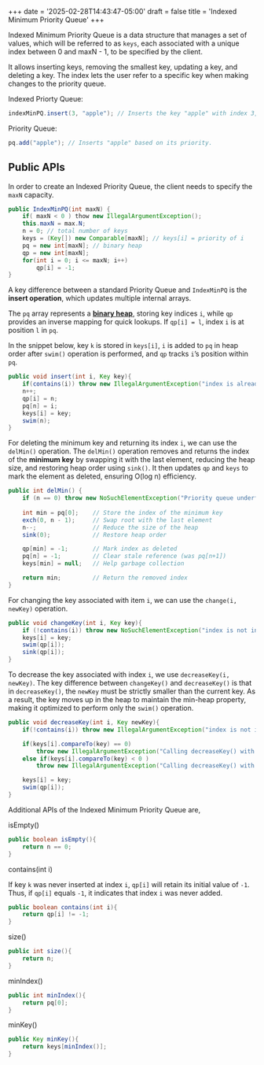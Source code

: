 +++
date = '2025-02-28T14:43:47-05:00'
draft = false
title = 'Indexed Minimum Priority Queue'
+++

Indexed Minimum Priority Queue is a data structure that manages a set of values, which will be referred to as `keys`, each associated with a unique index between 0 and maxN - 1, to be specified by the client.

It allows inserting keys, removing the smallest key, updating a key, and deleting a key. The index lets the user refer to a specific key when making changes to the priority queue.

Indexed Priorty Queue:

```java
indexMinPQ.insert(3, "apple"); // Inserts the key "apple" with index 3, where 3 is used to reference it later.
```

Priority Queue:

```java
pq.add("apple"); // Inserts "apple" based on its priority.
```

## Public APIs

In order to create an Indexed Priority Queue, the client needs to specify the `maxN` capacity.

```java
public IndexMinPQ(int maxN) {
    if( maxN < 0 ) thow new IllegalArgumentException();
    this.maxN = max.N;
    n = 0; // total number of keys
    keys = (Key[]) new Comparable[maxN]; // keys[i] = priority of i
    pq = new int[maxN]; // binary heap 
    qp = new int[maxN]; 
    for(int i = 0; i <= maxN; i++)
        qp[i] = -1;
}
```

A key difference between a standard Priority Queue and `IndexMinPQ` is the **insert operation**, which updates multiple internal arrays.  

The `pq` array represents a [**binary heap**](https://en.wikipedia.org/wiki/Binary_heap#/media/File:Max-Heap.svg), storing key indices `i`, while `qp` provides an inverse mapping for quick lookups. If `qp[i] = l`, index `i` is at position `l` in `pq`.  

In the snippet below, key `k` is stored in `keys[i]`, `i` is added to `pq` in heap order after `swim()` operation is performed, and `qp` tracks `i`’s position within `pq`.

```java
public void insert(int i, Key key){
    if(contains(i)) throw new IllegalArgumentException("index is already in the priority queue");
    n++;
    qp[i] = n;
    pq[n] = i;
    keys[i] = key;
    swim(n);
}
```

For deleting the minimum key and returning its index `i`, we can use the `delMin()` operation. The `delMin()` operation removes and returns the index of the **minimum key** by swapping it with the last element, reducing the heap size, and restoring heap order using `sink()`. It then updates `qp` and `keys` to mark the element as deleted, ensuring O(log n) efficiency.

```java
public int delMin() {
    if (n == 0) throw new NoSuchElementException("Priority queue underflow");
    
    int min = pq[0];    // Store the index of the minimum key
    exch(0, n - 1);     // Swap root with the last element
    n--;                // Reduce the size of the heap
    sink(0);            // Restore heap order

    qp[min] = -1;       // Mark index as deleted
    pq[n] = -1;         // Clear stale reference (was pq[n+1])
    keys[min] = null;   // Help garbage collection

    return min;         // Return the removed index
}
```

For changing the key associated with item `i`, we can use the `change(i, newKey)` operation.

```java
public void changeKey(int i, Key key){
    if (!contains(i)) throw new NoSuchElementException("index is not in the priority queue");
    keys[i] = key;
    swim(qp[i]);
    sink(qp[i]);
}
```

To decrease the key associated with index `i`, we use `decreaseKey(i, newKey)`. The key difference between `changeKey()` and `decreaseKey()` is that in `decreaseKey()`, the `newKey` must be strictly smaller than the current key. As a result, the key moves up in the heap to maintain the min-heap property, making it optimized to perform only the `swim()` operation.

```java
public void decreaseKey(int i, Key newKey){
    if(!contains(i)) throw new IllegalArgumentException("index is not in the priority queue");

    if(keys[i].compareTo(key) == 0)
        throw new IllegalArgumentException("Calling decreaseKey() with a key equal to the key in the priority queue");
    else if(keys[i].compareTo(key) < 0 )
        throw new IllegalArgumentException("Calling decreaseKey() with a key equal to the key in the priority queue");

    keys[i] = key;
    swim(qp[i]);
}
```

Additional APIs of the Indexed Minimum Priority Queue are,

isEmpty()

```java
public boolean isEmpty(){
    return n == 0;
}
```

contains(int i)

If key `k` was never inserted at index `i`, `qp[i]` will retain its initial value of `-1`. Thus, if `qp[i]` equals `-1`, it indicates that index `i` was never added.
```java
public boolean contains(int i){
    return qp[i] != -1;
}
```

size()

```java
public int size(){
    return n;
}
```

minIndex()

```java
public int minIndex(){
    return pq[0];
}
```

minKey()

```java
public Key minKey(){
    return keys[minIndex()];
}
```
